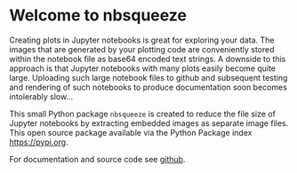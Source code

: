 # Welcome to nbsqueeze

<!-- WARNING: THIS FILE WAS AUTOGENERATED! DO NOT EDIT! -->

Creating plots in Jupyter notebooks is great for exploring your data.
The images that are generated by your plotting code are conveniently
stored within the notebook file as base64 encoded text strings. A
downside to this approach is that Jupyter notebooks with many plots
easily become quite large. Uploading such large notebook files to github
and subsequent testing and rendering of such notebooks to produce
documentation soon becomes intolerably slow…

This small Python package `nbsqueeze` is created to reduce the file size
of Jupyter notebooks by extracting embedded images as separate image
files. This open source package available via the Python Package index
<https://pypi.org>.

For documentation and source code see
[github](https://fligt.github.io/nbsqueeze/).
